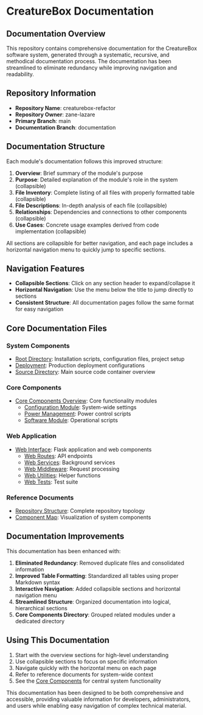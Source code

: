 # CreatureBox Documentation

## Documentation Overview
This repository contains comprehensive documentation for the CreatureBox software system, generated through a systematic, recursive, and methodical documentation process. The documentation has been streamlined to eliminate redundancy while improving navigation and readability.

## Repository Information
- **Repository Name**: creaturebox-refactor
- **Repository Owner**: zane-lazare
- **Primary Branch**: main
- **Documentation Branch**: documentation

## Documentation Structure
Each module's documentation follows this improved structure:

1. **Overview**: Brief summary of the module's purpose
2. **Purpose**: Detailed explanation of the module's role in the system (collapsible)
3. **File Inventory**: Complete listing of all files with properly formatted table (collapsible)
4. **File Descriptions**: In-depth analysis of each file (collapsible)
5. **Relationships**: Dependencies and connections to other components (collapsible)
6. **Use Cases**: Concrete usage examples derived from code implementation (collapsible)

All sections are collapsible for better navigation, and each page includes a horizontal navigation menu to quickly jump to specific sections.

## Navigation Features
- **Collapsible Sections**: Click on any section header to expand/collapse it
- **Horizontal Navigation**: Use the menu below the title to jump directly to sections
- **Consistent Structure**: All documentation pages follow the same format for easy navigation

## Core Documentation Files

### System Components
- [Root Directory](./root.md): Installation scripts, configuration files, project setup
- [Deployment](./deployment.md): Production deployment configurations
- [Source Directory](./src.md): Main source code container overview

### Core Components
- [Core Components Overview](./core-components/index.md): Core functionality modules
  - [Configuration Module](./core-components/configuration.md): System-wide settings
  - [Power Management](./core-components/power-management.md): Power control scripts
  - [Software Module](./core-components/software-module.md): Operational scripts

### Web Application
- [Web Interface](./src-web.md): Flask application and web components
  - [Web Routes](./src-web-routes.md): API endpoints
  - [Web Services](./src-web-services.md): Background services
  - [Web Middleware](./src-web-middleware.md): Request processing
  - [Web Utilities](./src-web-utils.md): Helper functions
  - [Web Tests](./src-web-tests.md): Test suite

### Reference Documents
- [Repository Structure](./repository-manifest.md): Complete repository topology
- [Component Map](./component-map.md): Visualization of system components

## Documentation Improvements
This documentation has been enhanced with:

1. **Eliminated Redundancy**: Removed duplicate files and consolidated information
2. **Improved Table Formatting**: Standardized all tables using proper Markdown syntax
3. **Interactive Navigation**: Added collapsible sections and horizontal navigation menu
4. **Streamlined Structure**: Organized documentation into logical, hierarchical sections
5. **Core Components Directory**: Grouped related modules under a dedicated directory

## Using This Documentation
1. Start with the overview sections for high-level understanding
2. Use collapsible sections to focus on specific information
3. Navigate quickly with the horizontal menu on each page
4. Refer to reference documents for system-wide context
5. See the [Core Components](./core-components/index.md) for central system functionality

This documentation has been designed to be both comprehensive and accessible, providing valuable information for developers, administrators, and users while enabling easy navigation of complex technical material.
